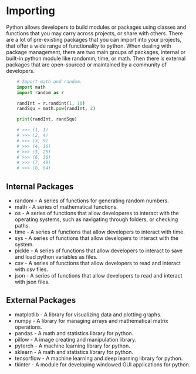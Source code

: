 # Importing

Python allows developers to build modules or packages using classes and functions that you may carry across projects, or share with others. There are a lot of pre-existing packages that you can import into your projects, that offer a wide range of functionality to python. When dealing with package management, there are two main groups of packages, internal or built-in python module like randomm, time, or math. Then there is external packages that are open-sourced or maintained by a community of developers.

```python
    # Import math and random.
    import math
    import random as r

    randInt = r.randint(1, 10)
    randSqu = math.pow(randInt, 2)

    print(randInt, randSqu)

    # >>> (1, 1)
    # >>> (2, 4)
    # >>> (3, 9)
    # >>> (4, 16)
    # >>> (5, 25)
    # >>> (6, 36)
    # >>> (7, 49)
    # >>> (8, 64)

```

## Internal Packages
* random - A series of functions for generating random numbers.
* math - A series of mathematical functions.
* os - A series of functions that allow developeres to interact with the operating systems, such as navigating through folders, or checking paths.
* time - A series of functions that allow developers to interact with time.
* sys - A series of functions that allow developers to interact  with the system.
* pickle - A series of functions that allow developers to interact to save and load python variables as files.
* csv - A series of functions that allow developers to read and interact with csv files.
* json - A series of functions that allow developers to read and interact with json files.

## External Packages
* matplotlib - A library for visualizing data and plotting graphs.
* numpy - A library for managing arrays and mathematical matrix operations.
* pandas - A math and statistics library for python. 
* pillow - A image creating and manipulation library.
* pytorch - A machine learning library for python. 
* sklearn - A math and statistics library for python. 
* tensorflow - A machine learning and deep learning library for python.
* tkinter - A module for developing windowed GUI applications for python.